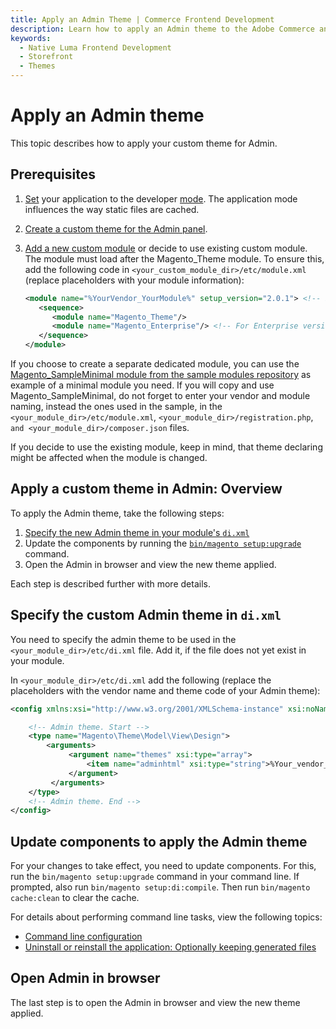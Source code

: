 ```yaml
---
title: Apply an Admin Theme | Commerce Frontend Development
description: Learn how to apply an Admin theme to the Adobe Commerce and Magento Open Source Admin user interfaces.
keywords:
  - Native Luma Frontend Development
  - Storefront
  - Themes
---
```


# Apply an Admin theme

This topic describes how to apply your custom theme for Admin.

## Prerequisites

1. [Set](https://experienceleague.adobe.com/docs/commerce-operations/configuration-guide/cli/set-mode.html) your application to the developer [mode](https://experienceleague.adobe.com/docs/commerce-operations/configuration-guide/setup/application-modes.html). The application mode influences the way static files are cached.
1. [Create a custom theme for the Admin panel](../themes/create-admin.md).
1. [Add a new custom module](https://developer.adobe.com/commerce/php/development/build/) or decide to use existing custom module. The module must load after the Magento_Theme module. To ensure this, add the following code in `<your_custom_module_dir>/etc/module.xml` (replace placeholders with your module information):

   ```xml
   <module name="%YourVendor_YourModule%" setup_version="2.0.1"> <!-- Example: "Magento_Backend" -->
      <sequence>
         <module name="Magento_Theme"/>
         <module name="Magento_Enterprise"/> <!-- For Enterprise versions only -->
      </sequence>
   </module>
   ```

<InlineAlert variant="info" slots="text"/>

If you choose to create a separate dedicated module, you can use the [Magento_SampleMinimal module from the sample modules repository](https://github.com/magento/magento2-samples/tree/master/sample-module-minimal) as example of a minimal module you need. If you will copy and use Magento_SampleMinimal, do not forget to enter your vendor and module naming, instead the ones used in the sample, in the `<your_module_dir>/etc/module.xml`, `<your_module_dir>/registration.php`, `and <your_module_dir>/composer.json` files.

If you decide to use the existing module, keep in mind, that theme declaring might be affected when the module is changed.

## Apply a custom theme in Admin: Overview

To apply the Admin theme, take the following steps:

1. [Specify the new Admin theme in your module's `di.xml`](#specify-the-custom-admin-theme-in-dixml)
1. Update the components by running the [`bin/magento setup:upgrade`](https://devdocs.magento.com/guides/v2.4/install-gde/install/cli/install-cli-uninstall.html#instgde-install-keep) command.
1. Open the Admin in browser and view the new theme applied.

Each step is described further with more details.

## Specify the custom Admin theme in `di.xml`

You need to specify the admin theme to be used in the `<your_module_dir>/etc/di.xml` file. Add it, if the file does not yet exist in your module.

In `<your_module_dir>/etc/di.xml` add the following (replace the placeholders with the vendor name and theme code of your Admin theme):

```xml
<config xmlns:xsi="http://www.w3.org/2001/XMLSchema-instance" xsi:noNamespaceSchemaLocation="urn:magento:framework:ObjectManager/etc/config.xsd">

    <!-- Admin theme. Start -->
    <type name="Magento\Theme\Model\View\Design">
        <arguments>
             <argument name="themes" xsi:type="array">
                 <item name="adminhtml" xsi:type="string">%Your_vendor_dir%/%your_theme_code%</item> <!-- Example: "Magento/backend" -->
             </argument>
         </arguments>
    </type>
    <!-- Admin theme. End -->
</config>
```

## Update components to apply the Admin theme

For your changes to take effect, you need to update components. For this,
run the `bin/magento setup:upgrade` command in your command line. If prompted, also run `bin/magento setup:di:compile`. Then run `bin/magento cache:clean` to clear the cache.

For details about performing command line tasks, view the following topics:

-  [Command line configuration](https://experienceleague.adobe.com/docs/commerce-operations/configuration-guide/cli/config-cli.html)
-  [Uninstall or reinstall the application: Optionally keeping generated files](https://devdocs.magento.com/guides/v2.4/install-gde/install/cli/install-cli-subcommands-db-upgr.html)

## Open Admin in browser

The last step is to open the Admin in browser and view the new theme applied.
